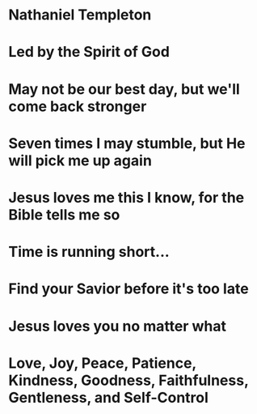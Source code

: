 # Nathaniel Templeton
# Led by the Spirit of God
# May not be our best day, but we'll come back stronger
# Seven times I may stumble, but He will pick me up again
# Jesus loves me this I know, for the Bible tells me so
# Time is running short... 
# Find your Savior before it's too late
# Jesus loves you no matter what
# Love, Joy, Peace, Patience, Kindness, Goodness, Faithfulness, Gentleness, and Self-Control